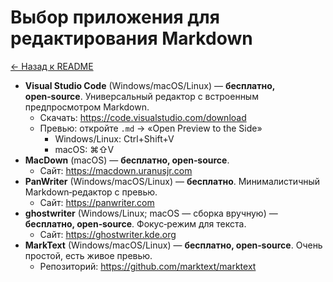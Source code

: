 # Выбор приложения для редактирования Markdown

[← Назад к README](../README.md)

- **Visual Studio Code** (Windows/macOS/Linux) — **бесплатно, open‑source**. Универсальный редактор с встроенным предпросмотром Markdown.
  - Скачать: https://code.visualstudio.com/download
  - Превью: откройте `.md` → «Open Preview to the Side»
    - Windows/Linux: Ctrl+Shift+V
    - macOS: ⌘⇧V
- **MacDown** (macOS) — **бесплатно, open‑source**.
  - Сайт: https://macdown.uranusjr.com
- **PanWriter** (Windows/macOS/Linux) — **бесплатно**. Минималистичный Markdown‑редактор с превью.
  - Сайт: https://panwriter.com
- **ghostwriter** (Windows/Linux; macOS — сборка вручную) — **бесплатно, open‑source**. Фокус‑режим для текста.
  - Сайт: https://ghostwriter.kde.org
- **MarkText** (Windows/macOS/Linux) — **бесплатно, open‑source**. Очень простой, есть живое превью.
  - Репозиторий: https://github.com/marktext/marktext
